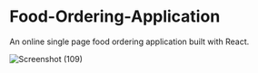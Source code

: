 # Food-Ordering-Application
An online single page food ordering application built with React.


![Screenshot (109)](https://user-images.githubusercontent.com/68670373/175434441-2047a3a1-e837-4f94-a28d-45cd24320e9f.png)
